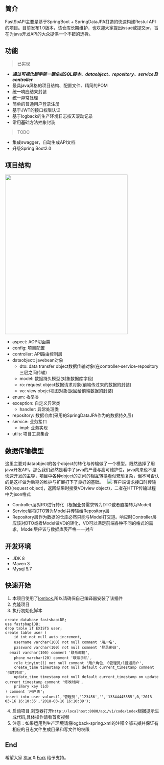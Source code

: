 ## 简介  
FastSbAPI主要是基于SpringBoot + SpringDataJPA打造的快速构建Restul API的项目。目前发布1.0版本，该仓库长期维护，也欢迎大家提出issue或提交pr，旨在为java开发API的大众提供一个不错的选择。  

## 功能  
> 已实现
* ***通过可视化脚手架一键生成SQL脚本、dataobject、repository、service及controller***
* 最具java风格的项目结构、配置文件、精简的POM
* 统一响应结果封装  
* 统一异常处理
* 简单的普通用户登录注册
* 基于JWT的接口权限认证
* 基于logback的生产环境日志按天滚动记录
* 常用基础方法抽象封装
> TODO
* 集成swagger，自动生成API文档
* 升级Spring Boot2.0

## 项目结构  
<img src="http://wirechen-github.oss-cn-beijing.aliyuncs.com/readme/fast-api-tree.png?Expires=1521360645&OSSAccessKeyId=TMP.AQEjvPPc0N1o1J50rCQq6MWamrSjARke6FgL0OdTuoqoj3L8w-hwDXBvx8dZADAtAhRKEzs0CZFGtkj_7d2Iwkj8V78n7AIVANOD5SzujwIzPqkT-m4Eh0-08fe0&Signature=%2FPNWSIVgUfnavQ5X4EhUjj7RBEw%3D" width=400 height=520 />

- aspect: AOP切面类
- config: 项目配置
- controller: API路由控制层
- dataobject: javebean对象
    * dto: data transfer object数据传输对象(在controller-service-repository三层之间传输)
    * model: 数据持久模型(对象数据库字段)
    * ro: request object数据请求对象(前端传过来的数据的封装)
    * vo: view obejct视图对象(返回给前端数据的封装)
- enum: 枚举类
- exception: 自定义异常类
    * handler: 异常处理类
- repository: 数据仓库(采用的SpringDataJPA作为的数据持久层)
- service: 业务接口
    * impl: 业务实现
- utils: 项目工具集合


## 数据传输模型
这里主要对dataobject的各个object的转化与传输做了一个模型。既然选择了用java开发API，那么我们必然是看中了java的严谨与高可维护性，java向来也不是快速开发的主导，项目中各种object的之间的相互转换看似繁琐复杂，但不可否认的是这样做为后期的维护与扩展打下了良好的基础。  
![](http://wirechen-github.oss-cn-beijing.aliyuncs.com/readme/fast-api-dataobject.png?Expires=1521421872&OSSAccessKeyId=TMP.AQEjvPPc0N1o1J50rCQq6MWamrSjARke6FgL0OdTuoqoj3L8w-hwDXBvx8dZADAtAhRKEzs0CZFGtkj_7d2Iwkj8V78n7AIVANOD5SzujwIzPqkT-m4Eh0-08fe0&Signature=SrRef4eSm5dEvcJsaRb8sU2RnXQ%3D) 
客户端请求接口时传输RO(request object)，返回结果时接受VO(view object)，二者在HTTP传输过程中为json格式
* Controller层对RO进行转化（根据业务需求转为DTO或者直接转为Model)  
* Service层将DTO转为Model并传输给Repository层  
* Repository层作为数据的仓库必然只能与Model打交道。响应时Controller层应该对DTO或者Model做VO的转化，VO可以满足前端各种不同的格式的需求，Model层应该与数据库表严格一一对应

## 开发环境
* JDK 8
* Maven 3
* Mysql 5.7

## 快速开始
1. 本项目使用了[lombok](http://blog.csdn.net/v2sking/article/details/73431364),所以请确保自己编译器安装了该插件
2. 克隆项目
3. 执行初始化脚本
```
create database fastsbapiDB;
use fastsbapiDB;
drop table if EXISTS user;
create table user (
	id int not null auto_increment,
	username varchar(100) not null comment '用户名',
	password varchar(100) not null comment '登录密码',
  email varchar(100) comment '联系邮箱',
	phone varchar(20) comment '联系手机',
	role tinyint(1) not null comment '用户角色, 0管理员/1普通用户',
	create_time timestamp not null default current_timestamp comment '创建时间',
	update_time timestamp not null default current_timestamp on update current_timestamp comment '修改时间',
	primary key (id)
) comment '用户表';
insert into user values(1,'管理员','123456','','13344445555',0,'2018-03-16 16:10:35','2018-03-16 16:10:39');
```
4. 启动项目,浏览器打开`http://localhost:8080/api/v1/code/index`根据提示生成代码,具体操作请看首页视频
5. 注意：如果运用到生产环境请将logback-spring.xml的注释全部去掉并保证有相应的日志文件生成目录和写文件的权限

## End
希望大家 [Star](https://github.com/wirechen/fast-sbapi/stargazers) & [Fork](https://github.com/wirechen/fast-sbapi/network) 给予支持。

